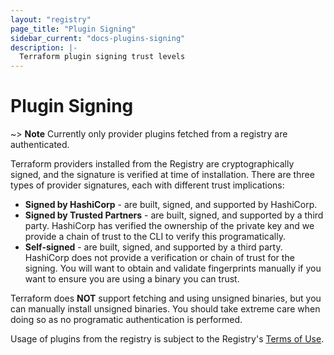 ```yaml
---
layout: "registry"
page_title: "Plugin Signing"
sidebar_current: "docs-plugins-signing"
description: |-
  Terraform plugin signing trust levels
---
```


# Plugin Signing

~> **Note** Currently only provider plugins fetched from a registry are authenticated.

Terraform providers installed from the Registry are cryptographically signed, and the signature is verified at time of installation. There are three types of provider signatures, each with different trust implications:

* **Signed by HashiCorp** - are built, signed, and supported by HashiCorp.
* **Signed by Trusted Partners** - are built, signed, and supported by a third party. HashiCorp has 
verified the ownership of the private key and we provide a chain of trust to the CLI to verify this
programatically.
* **Self-signed** - are built, signed, and supported by a third party. HashiCorp does not provide a
verification or chain of trust for the signing. You will want to obtain and validate fingerprints manually
if you want to ensure you are using a binary you can trust.

Terraform does **NOT** support fetching and using unsigned binaries, but you can manually install
unsigned binaries. You should take extreme care when doing so as no programatic authentication is performed.

Usage of plugins from the registry is subject to the Registry's [Terms of Use](https://registry.terraform.io/terms).
